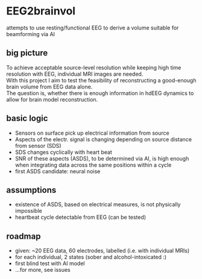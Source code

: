 # EEG2brainvol
attempts to use resting/functional EEG to derive a volume suitable for beamforming via AI  

## big picture
To achieve acceptable source-level resolution while keeping high time resolution with EEG, individual MRI images are needed.  
With this project I aim to test the feasibility of reconstructing a good-enough brain volume from EEG data alone.  
The question is, whether there is enough information in hdEEG dynamics to allow for brain model reconstruction.  

## basic logic
- Sensors on surface pick up electrical information from source
- Aspects of the electr. signal is changing depending on source distance from sensor (SDS)
- SDS changes cyclically with heart beat
- SNR of these aspects (ASDS), to be determined via AI, is high enough when integrating data across the same positions within a cycle
- first ASDS candidate: neural noise

## assumptions
- existence of ASDS, based on electrical measures, is not physically impossible
- heartbeat cycle detectable from EEG (can be tested)

## roadmap
- given: ~20 EEG data, 60 electrodes, labelled (i.e. with individual MRIs)
- for each individual, 2 states (sober and alcohol-intoxicated :)
- first blind test with AI model
- ...for more, see issues
